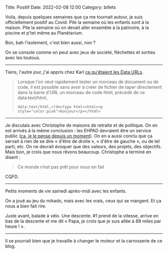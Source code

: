 Title: Positif
Date: 2022-02-08 12:00
Category: billets

Voila, depuis quelques semaines que ça me tournait autour, je suis officiellement positif au Covid. Pile la semaine où les enfants sont à la maison. Pile la semaine où on devait aller ensemble à la patinoire, à la piscine et p'tet même au Planétarium.

Bon, bah l'isolement, c'est bien aussi, non ?

On se console comme on peut avec jeux de société, fléchettes et sorties avec les toutous.

---

Tiens, l'autre jour, j'ai appris chez Karl [ce qu'étaient les Data URLs](https://www.la-grange.net/2022/02/04/bourgeon).

> Lorsque l'on veut rapidement tester un morceau de document ou de code, il est possible sans avoir à créer de fichier de taper directement dans la barre d'URL un morceau de code html, précédé de ce data:text/html,
>
> ```
> data:text/html,<!doctype html><html><p style="color:pink">bonjour</p></html>
> ```


---

Je discutais avec Christophe de maisons de retraite et de politique. On en est arrivés à la même conclusion : les EHPAD devraient être un service public ([ça, je le pense depuis un moment]({filename}pieces-a-conviction-sur-les-ehpad-en-france.md)). On en a aussi conclu que ça servait à rien de se dire « d'être de droite », « d'être de gauche », ou de tel parti, etc. On ne devrait évoquer que des valeurs, des projets, des objectifs. Mais bon, je crois que nous rêvons beaucoup. Christophe a terminé en disant :

> Ce monde n’est pas prêt pour nous en fait

CQFD.

---

Petits moments de vie samedi après-midi avec les enfants.

On a joué au jeu du mikado, mais avec les vrais, ceux qui se mangent. Et ça nous a bien fait rire.

Juste avant, balade à vélo. Une descente. #1 prend de la vitesse, arrive en bas de la descente et me dit « Papa, je crois que je suis allée à 88 miles par heure ! ».

---

Il se pourrait bien que je travaille à changer le moteur et la carrosserie de ce blog.
